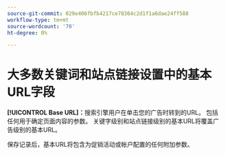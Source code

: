 ```yaml
---
source-git-commit: 029e406fbfb4217ce78364c2d1f1a6dae24ff588
workflow-type: tm+mt
source-wordcount: '70'
ht-degree: 0%

---
```

# 大多数关键词和站点链接设置中的基本URL字段

**[!UICONTROL Base URL]：**&#x200B;搜索引擎用户在单击您的广告时转到的URL。 包括任何用于确定页面内容的参数。 关键字级别和站点链接级别的基本URL将覆盖广告级别的基本URL。

保存记录后，基本URL将包含为促销活动或帐户配置的任何附加参数。
